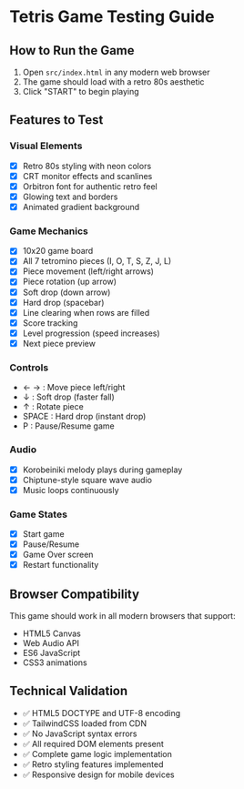 # Tetris Game Testing Guide

## How to Run the Game

1. Open `src/index.html` in any modern web browser
2. The game should load with a retro 80s aesthetic
3. Click "START" to begin playing

## Features to Test

### Visual Elements
- [x] Retro 80s styling with neon colors
- [x] CRT monitor effects and scanlines
- [x] Orbitron font for authentic retro feel
- [x] Glowing text and borders
- [x] Animated gradient background

### Game Mechanics
- [x] 10x20 game board
- [x] All 7 tetromino pieces (I, O, T, S, Z, J, L)
- [x] Piece movement (left/right arrows)
- [x] Piece rotation (up arrow)
- [x] Soft drop (down arrow)
- [x] Hard drop (spacebar)
- [x] Line clearing when rows are filled
- [x] Score tracking
- [x] Level progression (speed increases)
- [x] Next piece preview

### Controls
- ← → : Move piece left/right
- ↓ : Soft drop (faster fall)
- ↑ : Rotate piece
- SPACE : Hard drop (instant drop)
- P : Pause/Resume game

### Audio
- [x] Korobeiniki melody plays during gameplay
- [x] Chiptune-style square wave audio
- [x] Music loops continuously

### Game States
- [x] Start game
- [x] Pause/Resume
- [x] Game Over screen
- [x] Restart functionality

## Browser Compatibility
This game should work in all modern browsers that support:
- HTML5 Canvas
- Web Audio API
- ES6 JavaScript
- CSS3 animations

## Technical Validation
- ✅ HTML5 DOCTYPE and UTF-8 encoding
- ✅ TailwindCSS loaded from CDN
- ✅ No JavaScript syntax errors
- ✅ All required DOM elements present
- ✅ Complete game logic implementation
- ✅ Retro styling features implemented
- ✅ Responsive design for mobile devices